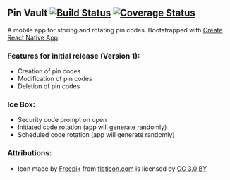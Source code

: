 ## Pin Vault [![Build Status](https://travis-ci.org/teh-username/pin-vault.svg?branch=master)](https://travis-ci.org/teh-username/pin-vault) [![Coverage Status](https://coveralls.io/repos/github/teh-username/pin-vault/badge.svg?branch=master)](https://coveralls.io/github/teh-username/pin-vault?branch=master)

A mobile app for storing and rotating pin codes. Bootstrapped with [Create React Native App](https://github.com/react-community/create-react-native-app).

### Features for initial release (Version 1):

* Creation of pin codes
* Modification of pin codes
* Deletion of pin codes

### Ice Box:

* Security code prompt on open
* Initiated code rotation (app will generate randomly)
* Scheduled code rotation (app will generate randomly)

### Attributions:

* Icon made by [Freepik](http://www.freepik.com) from [flaticon.com](https://www.flaticon.com) is licensed by [CC 3.0 BY](http://creativecommons.org/licenses/by/3.0/)
